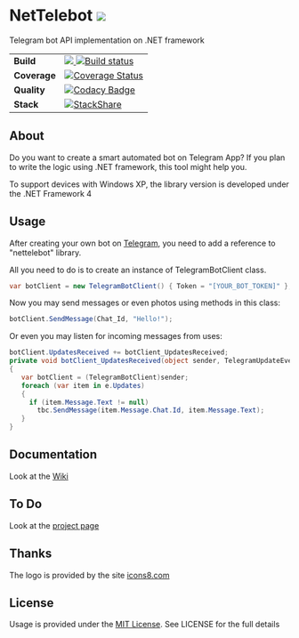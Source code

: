 # NetTelebot ![](Images/Logo/logo-50.png")

Telegram bot API implementation on .NET framework

| | |
| --- | --- |
| **Build** |<a href="https://teamcity.nesterov.tk/viewType.html?buildTypeId=NetTelebotGithubRepository_BuildTestDebug&guest=1"><img src="https://teamcity.nesterov.tk/app/rest/builds/buildType:(id:NetTelebotGithubRepository_BuildTestDebug)/statusIcon"> [![Build status](https://ci.appveyor.com/api/projects/status/xrdhuq2v0piigwfq?svg=true)](https://ci.appveyor.com/project/vertigra/nettelebot-2-0) |
| **Coverage** | [![Coverage Status](https://coveralls.io/repos/github/vertigra/NetTelebot-2.0/badge.svg)](https://coveralls.io/github/vertigra/NetTelebot-2.0) | 
| **Quality** | [![Codacy Badge](https://api.codacy.com/project/badge/Grade/d1d114894a7345999ecff230bdbd9bdb)](https://www.codacy.com/app/vertigra/NetTelebot-2.0?utm_source=github.com&utm_medium=referral&utm_content=vertigra/NetTelebot-2.0&utm_campaign=badger) | 
| **Stack** | [![StackShare](https://img.shields.io/badge/tech-stack-0690fa.svg?style=flat)](https://stackshare.io/vertigra/nettelebot) |

## About
Do you want to create a smart automated bot on Telegram App? If you plan to write the logic using .NET framework, this tool might help you.

To support devices with Windows XP, the library version is developed under the .NET Framework 4

## Usage
After creating your own bot on [Telegram](https://core.telegram.org/bots/), you need to add a reference to "nettelebot" library.

All you need to do is to create an instance of TelegramBotClient class.

```C#
var botClient = new TelegramBotClient() { Token = "[YOUR_BOT_TOKEN]" };
```

Now you may send messages or even photos using methods in this class:

```C#
botClient.SendMessage(Chat_Id, "Hello!");
```

Or even you may listen for incoming messages from uses:

```C#
botClient.UpdatesReceived += botClient_UpdatesReceived;
private void botClient_UpdatesReceived(object sender, TelegramUpdateEventArgs e)
{
   var botClient = (TelegramBotClient)sender;
   foreach (var item in e.Updates)
   {
     if (item.Message.Text != null)
       tbc.SendMessage(item.Message.Chat.Id, item.Message.Text);
   }
}
```

## Documentation

Look at the [Wiki](https://github.com/themehrdad/NetTelebot/wiki)

## To Do

Look at the [project page](https://github.com/vertigra/NetTelebot-2.0/projects/1)

## Thanks

The logo is provided by the site [icons8.com](https://icons8.com/)

## License

Usage is provided under the [MIT License](http://http//opensource.org/licenses/mit-license.php). See LICENSE for the full details
